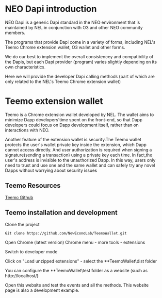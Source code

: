 # NEO Dapi introduction

NEO Dapi is a generic Dapi standard in the NEO environment that is maintained by NEL in conjunction with O3 and other NEO community members.

The programs that provide Dapi come in a variety of forms, including NEL's Teemo Chrome extension wallet, O3 wallet and other forms.

We do our best to implement the overall consistencey and compatibility of the Dapis, but each Dapi provider (program) varies slightly depending on its own characteristics.

Here we will provide the developer Dapi calling methods (part of which are only related to the NEL's Teemo Chrome extension wallet)

# Teemo extension wallet

Teemo is a Chrome extension wallet developed by NEL. The wallet aims to minimize Dapp developers'time spent  on the front-end, so that Dapp developers could focus on Dapp development itself, rather than on interactions with NEO.

Another feature of the extension wallet is security.The Teemo wallet protects the user's wallet private key inside the extension, which Dapp cannot access directly. And user authorization is required when signing a signature(sending a transaction) using a private key each time. In fact,the user's address is invisible to the unauthorized Dapp. In this way, users only need to trust and use one and the same wallet and can safely try any novel Dapps without worrying about security issues 

## Teemo Resources
[Teemo Github](https://github.com/NewEconoLab/TeemoWallet)


## Teemo installation and development

Clone the project

```
Git clone https://github.com/NewEconoLab/TeemoWallet.git
```
Open Chrome (latest version)
Chrome menu - more tools - extensions

Switch to developer mode

Click on "Load unzipped extensions" - select the **TeemoWallet\dist folder

You can configure the **TeemoWallet\test folder as a website (such as http://localhost/)

Open this website and test the events and all the methods. This website page is also a development example.